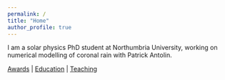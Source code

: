 ```yaml
---
permalink: /
title: "Home"
author_profile: true
---
```


I am a solar physics PhD student at Northumbria University, working on numerical modelling of coronal rain with Patrick Antolin.

[Awards](/awards/) | [Education](/education/) | [Teaching](/teaching/)
